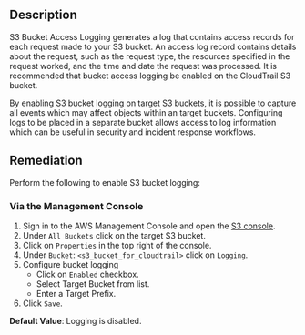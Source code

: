 ## Description

S3 Bucket Access Logging generates a log that contains access records for each request made to your S3 bucket. An access log record contains details about the request, such as the request type, the resources specified in the request worked, and the time and date the request was processed. It is recommended that bucket access logging be enabled on the CloudTrail S3 bucket.

By enabling S3 bucket logging on target S3 buckets, it is possible to capture all events which may affect objects within an target buckets. Configuring logs to be placed in a separate bucket allows access to log information which can be useful in security and incident response workflows.

## Remediation

Perform the following to enable S3 bucket logging:

### Via the Management Console

1. Sign in to the AWS Management Console and open the [S3 console](https://console.aws.amazon.com/s3).
2. Under `All Buckets` click on the target S3 bucket.
3. Click on `Properties` in the top right of the console.
4. Under `Bucket`: `<s3_bucket_for_cloudtrail>` click on `Logging`.
5. Configure bucket logging
    - Click on `Enabled` checkbox.
    - Select Target Bucket from list.
    - Enter a Target Prefix.
6. Click `Save`.

**Default Value**: Logging is disabled.
